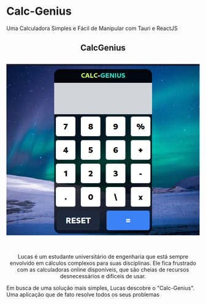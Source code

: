 # Calc-Genius

Uma Calculadora Simples e Fácil de Manipular com Tauri e ReactJS

<div
style="
margin-top: 30px;
margin-bottom:30px;
">

<h2 
align="center"
style="
margin-bottom:30px;
">
CalcGenius
</h2>

<img 
src="./ScreenShot/Calculadora.png" 
alt="Erro"
style="
margin-bottom: 30px;
"/>

<p
align="center"
>
Lucas é um estudante universitário de engenharia que está sempre envolvido em cálculos complexos para suas disciplinas. Ele fica frustrado com as calculadoras online disponíveis, que são cheias de recursos desnecessários e difíceis de usar.

Em busca de uma solução mais simples, Lucas descobre o "Calc-Genius". Uma aplicação que de fato resolve todos os 
seus problemas
</p>

</div>
